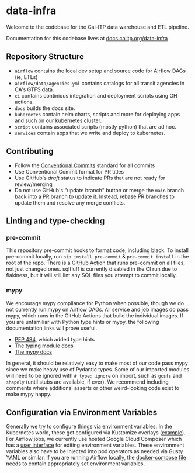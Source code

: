 # data-infra

Welcome to the codebase for the Cal-ITP data warehouse and ETL pipeline.

Documentation for this codebase lives at [docs.calitp.org/data-infra](https://docs.calitp.org/data-infra/)

## Repository Structure

* `airflow` contains the local dev setup and source code for Airflow DAGs (ie, ETLs)
* `airflow/data/agencies.yml` contains catalogs for all transit agencies in CA's GTFS data.
* `ci` contains continious integration and deployment scripts using GH actions.
* `docs` builds the docs site.
* `kubernetes` contain helm charts, scripts and more for deploying apps and such on our kubernetes cluster.
* `script` contains associated scripts (mostly python) that are ad hoc.
* `services` contain apps that we write and deploy to kubernetes.

## Contributing

* Follow the [Conventional Commits](https://www.conventionalcommits.org/en/v1.0.0/) standard for all commits
* Use Conventional Commit format for PR titles
* Use GitHub's *draft* status to indicate PRs that are not ready for review/merging
* Do not use GitHub's "update branch" button or merge the `main` branch back into a PR branch to update it. Instead, rebase PR branches to update them and resolve any merge conflicts.

## Linting and type-checking

### pre-commit

This repository pre-commit hooks to format code, including black. To install
pre-commit locally, run `pip install pre-commit` & `pre-commit install`
in the root of the repo. There is a [GitHub Action](./github/workflows/lint.yml)
that runs pre-commit on all files, not just changed ones. sqlfluff is currently
disabled in the CI run due to flakiness, but it will still lint any SQL files
you attempt to commit locally.

### mypy

We encourage mypy compliance for Python when possible, though we do not
currently run mypy on Airflow DAGs. All service and job images do pass mypy,
which runs in the GitHub Actions that build the individual images. If you are
unfamiliar with Python type hints or mypy, the following documentation links
will prove useful.

* [PEP 484](https://peps.python.org/pep-0484/), which added type hints
* [The typing module docs](https://docs.python.org/3/library/typing.html)
* [The mypy docs](https://mypy.readthedocs.io/en/stable/)

In general, it should be relatively easy to make most of our code pass mypy
since we make heavy use of Pydantic types. Some of our imported modules will
need to be ignored with `# type: ignore` on import, such as `gcsfs`
and `shapely` (until stubs are available, if ever). We recommend including
comments where additional asserts or other weird-looking code exist to make mypy
happy.

## Configuration via Environment Variables
Generally we try to configure things via environment variables. In the Kubernetes
world, these get configured via Kustomize overlays ([example](./kubernetes/apps/overlays/gtfs-rt-archiver-v3-prod/archiver-channel-vars.yaml)).
For Airflow jobs, we currently use hosted Google Cloud Composer which has a
[user interface](https://console.cloud.google.com/composer/environments/detail/us-west2/calitp-airflow2-prod/variables)
for editing environment variables. These environment variables also have to be
injected into pod operators as needed via Gusty YAML or similar. If you are
running Airflow locally, the [docker-compose file](./airflow/docker-compose.yaml)
needs to contain appropriately set environment variables.
